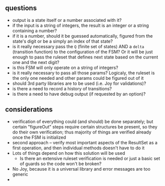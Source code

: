 ## questions

- output is a state itself or a number associated with it?
- if the input is a string of integers, the result is an integer or a string containing a number?
- if it is a number, should it be guessed automatically, figured from the state's digit or be a simply an index of that state?
- is it really necessary pass the `Q` (finite set of states) AND a `delta` (transition function) to the configuration of the FSM? Or it will be just enough to pass the ruleset that defines next state based on the current one and the next digit?
- is this FSM will only operate on a string of integers?
- is it really necessary to pass all those params? Logicaly, the ruleset is the only one needed and other params could be figured out of it
- should 3rd party libraries are to be used (i.e. Joy for validations)?
- is there a need to record a history of transitions?
- is there a need to have debug output (if requested by an option)?

## considerations
- verification of everything could (and should) be done separately; but certain "figureOut" steps require certain structures be present, so they do their own verification; thus majority of things are verified already once the FSM is initialized
- second approach – verify most important aspects of the ResultSet as a first operation, and then individual methods doesn't have to do it
- Lots of things depend on how this solution will be used
    - Is there an extensive ruleset verification is needed or just a basic set of guards so the code won't be broken?
- No Joy, because it is a universal library and error messages are too generic
-
